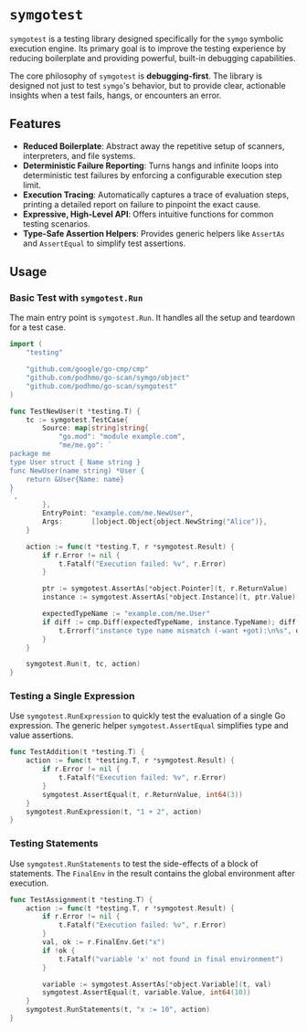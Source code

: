 # `symgotest`

`symgotest` is a testing library designed specifically for the `symgo` symbolic execution engine. Its primary goal is to improve the testing experience by reducing boilerplate and providing powerful, built-in debugging capabilities.

The core philosophy of `symgotest` is **debugging-first**. The library is designed not just to test `symgo`'s behavior, but to provide clear, actionable insights when a test fails, hangs, or encounters an error.

## Features

- **Reduced Boilerplate**: Abstract away the repetitive setup of scanners, interpreters, and file systems.
- **Deterministic Failure Reporting**: Turns hangs and infinite loops into deterministic test failures by enforcing a configurable execution step limit.
- **Execution Tracing**: Automatically captures a trace of evaluation steps, printing a detailed report on failure to pinpoint the exact cause.
- **Expressive, High-Level API**: Offers intuitive functions for common testing scenarios.
- **Type-Safe Assertion Helpers**: Provides generic helpers like `AssertAs` and `AssertEqual` to simplify test assertions.

## Usage

### Basic Test with `symgotest.Run`

The main entry point is `symgotest.Run`. It handles all the setup and teardown for a test case.

```go
import (
	"testing"

	"github.com/google/go-cmp/cmp"
	"github.com/podhmo/go-scan/symgo/object"
	"github.com/podhmo/go-scan/symgotest"
)

func TestNewUser(t *testing.T) {
	tc := symgotest.TestCase{
		Source: map[string]string{
			"go.mod": "module example.com",
			"me/me.go": `
package me
type User struct { Name string }
func NewUser(name string) *User {
	return &User{Name: name}
}
`,
		},
		EntryPoint: "example.com/me.NewUser",
		Args:       []object.Object{object.NewString("Alice")},
	}

	action := func(t *testing.T, r *symgotest.Result) {
		if r.Error != nil {
			t.Fatalf("Execution failed: %v", r.Error)
		}

		ptr := symgotest.AssertAs[*object.Pointer](t, r.ReturnValue)
		instance := symgotest.AssertAs[*object.Instance](t, ptr.Value)

		expectedTypeName := "example.com/me.User"
		if diff := cmp.Diff(expectedTypeName, instance.TypeName); diff != "" {
			t.Errorf("instance type name mismatch (-want +got):\n%s", diff)
		}
	}

	symgotest.Run(t, tc, action)
}
```

### Testing a Single Expression

Use `symgotest.RunExpression` to quickly test the evaluation of a single Go expression. The generic helper `symgotest.AssertEqual` simplifies type and value assertions.

```go
func TestAddition(t *testing.T) {
	action := func(t *testing.T, r *symgotest.Result) {
		if r.Error != nil {
			t.Fatalf("Execution failed: %v", r.Error)
		}
		symgotest.AssertEqual(t, r.ReturnValue, int64(3))
	}
	symgotest.RunExpression(t, "1 + 2", action)
}
```

### Testing Statements

Use `symgotest.RunStatements` to test the side-effects of a block of statements. The `FinalEnv` in the result contains the global environment after execution.

```go
func TestAssignment(t *testing.T) {
	action := func(t *testing.T, r *symgotest.Result) {
		if r.Error != nil {
			t.Fatalf("Execution failed: %v", r.Error)
		}
		val, ok := r.FinalEnv.Get("x")
		if !ok {
			t.Fatalf("variable 'x' not found in final environment")
		}

		variable := symgotest.AssertAs[*object.Variable](t, val)
		symgotest.AssertEqual(t, variable.Value, int64(10))
	}
	symgotest.RunStatements(t, "x := 10", action)
}
```
